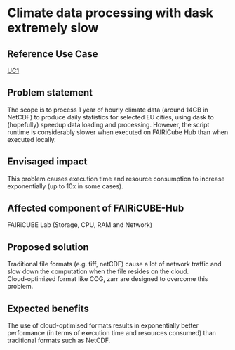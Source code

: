 # Climate data processing with dask extremely slow

## Reference Use Case 
[UC1](https://github.com/FAIRiCUBE/uc1-urban-climate/tree/master)

## Problem statement 
The scope is to process 1 year of hourly climate data (around 14GB in NetCDF) to produce daily statistics for selected EU cities, using dask to (hopefully) speedup data loading and processing. However, the script runtime is considerably slower when executed on FAIRiCube Hub than when executed locally. 

##  Envisaged impact
This problem causes execution time and resource consumption to increase exponentially (up to 10x in some cases).

## Affected component of FAIRiCUBE-Hub
FAIRiCUBE Lab (Storage, CPU, RAM and Network)

## Proposed solution
Traditional file formats (e.g. tiff, netCDF) cause a lot of network traffic and slow down the computation when the file resides on the cloud. <br> Cloud-optimized format like COG, zarr are designed to overcome this problem.

## Expected benefits
The use of cloud-optimised formats results in exponentially better performance (in terms of execution time and resources consumed) than traditional formats such as NetCDF.
